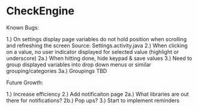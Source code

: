 # CheckEngine

Known Bugs:

1.) On settings display page variables do not hold position when scrolling and refreshing the screen
    Source: Settings.activity.java 
2.) When clicking on a value, no user indicator displayed for selected value (highlight or underscore)
2a.) When hitting done, hide keypad & save values
3.) Need to group displayed variables into drop down menus or similar grouping/categories
3a.) Groupings TBD


Future Growth:

1.) Increase efficiency
2.) Add notificaiton page 
2a.) What libraries are out there for notifications?
2b.) Pop ups?
3.) Start to implement reminders
